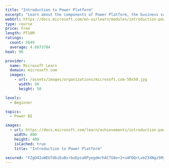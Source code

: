 ```yaml
---
title: "Introduction to Power Platform"
excerpt: "Learn about the components of Power Platform, the business value for customers, and security of the technology."
webUrl: https://docs.microsoft.com/en-us/learn/modules/introduction-power-platform/
type: course
price: Free
length: PT18M
ratings:
  count: 5649
  average: 4.6873784
heat: 96

provider:
  name: Microsoft Learn
  domain: microsoft.com
  images:
    - url: /assets/images/organizations/microsoft.com-50x50.jpg
      width: 50
      height: 50

levels:
  - Beginner

topics:
  - Power BI

images:
  - url: https://docs.microsoft.com/learn/achievements/introduction-power-platform-social.png
    width: 800
    height: 400
    isCached: true
    title: "Introduction to Power Platform"

secured: "FZgO4IuWEU7dbiEuBsrboEpsa0PyegdmrhACTG0o+2+u4FDQrLvmZ3XNgz5MyR6JGlbvP1YXcKZQllLNId3eXbhgtKuPg4y9C7PuxmdqQaUjlcDFtVzl4WDOsyg7gI264+KS5rY/7C+89ti4ho6dv4qZ+K7gGr80VW6Opino8d5XzOhxsELmz8obExb6iNv/kveBt1WU7LZMrv6aqRwrKOuQQkIc2aRpSRQBJhQndBSx/VLZPejJQegxzRuHRNmBCTQlOtFKj5ZvMhziqW9K9Mo/vXbXguHhilcjDSdVfuO0r6boaElImzyjRHlW8n1VFAsBl+nTJgmhYDwRey7bBkSaecpio2uxOMzMZYHQXGUkZsIx1waRhd8Virv5c03fRAHsbdeSRck8OxrrkSCBwg==;BMQA6d6SwptBmDA6DRqjFQ=="
---
```


